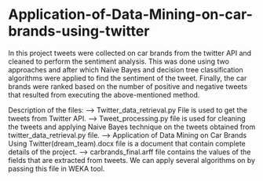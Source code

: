 # Application-of-Data-Mining-on-car-brands-using-twitter

In this project tweets were collected on car brands from the twitter API and cleaned to perform the sentiment analysis. This was done using two approaches and after which Naïve Bayes and decision tree classification algorithms were applied to find the sentiment of the tweet. Finally, the car brands were ranked based on the number of positive and negative tweets that resulted from executing the above-mentioned method.

Description of the files:
--> Twitter_data_retrieval.py File is used to get the tweets from Twitter API.
--> Tweet_processing.py file is used for cleaning the tweets and applying Naive Bayes technique on the tweets obtained from twitter_data_retrieval.py file.
--> Application of Data Mining on Car Brands Using Twitter(dream_team).docx file is a document that contain complete details of the project.
--> carbrands_final.arff file contains the values of the fields that are extracted from tweets. We can apply several algorithms on by passing this file in WEKA tool.
